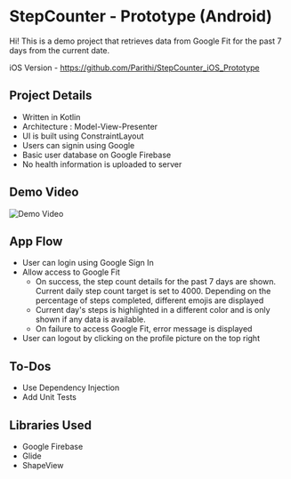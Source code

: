 # StepCounter - Prototype (Android)

Hi! This is a demo project that retrieves data from Google Fit for the past 7 days from the current date.

iOS Version - https://github.com/Parithi/StepCounter_iOS_Prototype

## Project Details
 - Written in Kotlin
 - Architecture : Model-View-Presenter
 - UI is built using ConstraintLayout
 - Users can signin using Google
 - Basic user database on Google Firebase
 - No health information is uploaded to server

## Demo Video

![Demo Video](https://i.imgur.com/fM7ut2m.gif)

## App Flow

 - User can login using Google Sign In
 - Allow access to Google Fit
	 - On success, the step count details for the past 7 days are shown. Current daily step count target is set to 4000. Depending on the percentage of steps completed, different emojis are displayed
	 - Current day's steps is highlighted in a different color and is only shown if any data is available.
	 - On failure to access Google Fit, error message is displayed
 - User can logout by clicking on the profile picture on the top right

## To-Dos

 - Use Dependency Injection
 - Add Unit Tests

## Libraries Used

 - Google Firebase
 - Glide
 - ShapeView


